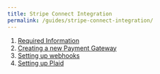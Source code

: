 ```yaml
---
title: Stripe Connect Integration
permalink: /guides/stripe-connect-integration/
---
```


1.  [Required Information](/guides/stripe-connect-integration/required-information)
2.  [Creating a new Payment Gateway](/guides/stripe-connect-integration/creating-a-new-payment-gateway)
3.  [Setting up webhooks](/guides/stripe-connect-integration/setting-up-webhooks)
4.  [Setting up Plaid](/guides/stripe-connect-integration/setting-up-plaid)
